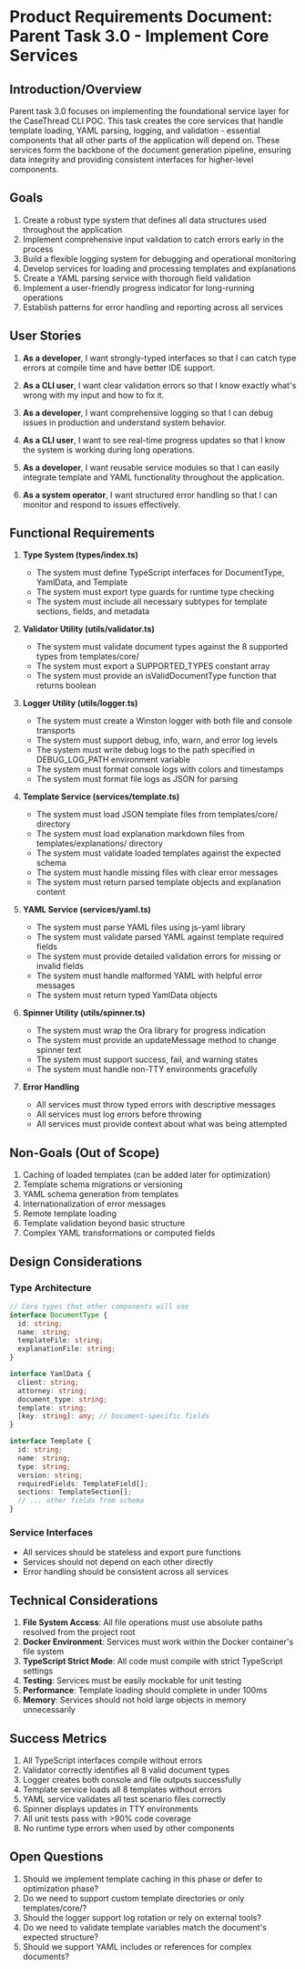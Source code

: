# Product Requirements Document: Parent Task 3.0 - Implement Core Services

## Introduction/Overview

Parent task 3.0 focuses on implementing the foundational service layer for the CaseThread CLI POC. This task creates the core services that handle template loading, YAML parsing, logging, and validation - essential components that all other parts of the application will depend on. These services form the backbone of the document generation pipeline, ensuring data integrity and providing consistent interfaces for higher-level components.

## Goals

1. Create a robust type system that defines all data structures used throughout the application
2. Implement comprehensive input validation to catch errors early in the process
3. Build a flexible logging system for debugging and operational monitoring
4. Develop services for loading and processing templates and explanations
5. Create a YAML parsing service with thorough field validation
6. Implement a user-friendly progress indicator for long-running operations
7. Establish patterns for error handling and reporting across all services

## User Stories

1. **As a developer**, I want strongly-typed interfaces so that I can catch type errors at compile time and have better IDE support.

2. **As a CLI user**, I want clear validation errors so that I know exactly what's wrong with my input and how to fix it.

3. **As a developer**, I want comprehensive logging so that I can debug issues in production and understand system behavior.

4. **As a CLI user**, I want to see real-time progress updates so that I know the system is working during long operations.

5. **As a developer**, I want reusable service modules so that I can easily integrate template and YAML functionality throughout the application.

6. **As a system operator**, I want structured error handling so that I can monitor and respond to issues effectively.

## Functional Requirements

1. **Type System (types/index.ts)**
   - The system must define TypeScript interfaces for DocumentType, YamlData, and Template
   - The system must export type guards for runtime type checking
   - The system must include all necessary subtypes for template sections, fields, and metadata

2. **Validator Utility (utils/validator.ts)**
   - The system must validate document types against the 8 supported types from templates/core/
   - The system must export a SUPPORTED_TYPES constant array
   - The system must provide an isValidDocumentType function that returns boolean

3. **Logger Utility (utils/logger.ts)**
   - The system must create a Winston logger with both file and console transports
   - The system must support debug, info, warn, and error log levels
   - The system must write debug logs to the path specified in DEBUG_LOG_PATH environment variable
   - The system must format console logs with colors and timestamps
   - The system must format file logs as JSON for parsing

4. **Template Service (services/template.ts)**
   - The system must load JSON template files from templates/core/ directory
   - The system must load explanation markdown files from templates/explanations/ directory
   - The system must validate loaded templates against the expected schema
   - The system must handle missing files with clear error messages
   - The system must return parsed template objects and explanation content

5. **YAML Service (services/yaml.ts)**
   - The system must parse YAML files using js-yaml library
   - The system must validate parsed YAML against template required fields
   - The system must provide detailed validation errors for missing or invalid fields
   - The system must handle malformed YAML with helpful error messages
   - The system must return typed YamlData objects

6. **Spinner Utility (utils/spinner.ts)**
   - The system must wrap the Ora library for progress indication
   - The system must provide an updateMessage method to change spinner text
   - The system must support success, fail, and warning states
   - The system must handle non-TTY environments gracefully

7. **Error Handling**
   - All services must throw typed errors with descriptive messages
   - All services must log errors before throwing
   - All services must provide context about what was being attempted

## Non-Goals (Out of Scope)

1. Caching of loaded templates (can be added later for optimization)
2. Template schema migrations or versioning
3. YAML schema generation from templates
4. Internationalization of error messages
5. Remote template loading
6. Template validation beyond basic structure
7. Complex YAML transformations or computed fields

## Design Considerations

### Type Architecture
```typescript
// Core types that other components will use
interface DocumentType {
  id: string;
  name: string;
  templateFile: string;
  explanationFile: string;
}

interface YamlData {
  client: string;
  attorney: string;
  document_type: string;
  template: string;
  [key: string]: any; // Document-specific fields
}

interface Template {
  id: string;
  name: string;
  type: string;
  version: string;
  requiredFields: TemplateField[];
  sections: TemplateSection[];
  // ... other fields from schema
}
```

### Service Interfaces
- All services should be stateless and export pure functions
- Services should not depend on each other directly
- Error handling should be consistent across all services

## Technical Considerations

1. **File System Access**: All file operations must use absolute paths resolved from the project root
2. **Docker Environment**: Services must work within the Docker container's file system
3. **TypeScript Strict Mode**: All code must compile with strict TypeScript settings
4. **Testing**: Services must be easily mockable for unit testing
5. **Performance**: Template loading should complete in under 100ms
6. **Memory**: Services should not hold large objects in memory unnecessarily

## Success Metrics

1. All TypeScript interfaces compile without errors
2. Validator correctly identifies all 8 valid document types
3. Logger creates both console and file outputs successfully
4. Template service loads all 8 templates without errors
5. YAML service validates all test scenario files correctly
6. Spinner displays updates in TTY environments
7. All unit tests pass with >90% code coverage
8. No runtime type errors when used by other components

## Open Questions

1. Should we implement template caching in this phase or defer to optimization phase?
2. Do we need to support custom template directories or only templates/core/?
3. Should the logger support log rotation or rely on external tools?
4. Do we need to validate template variables match the document's expected structure?
5. Should we support YAML includes or references for complex documents? 